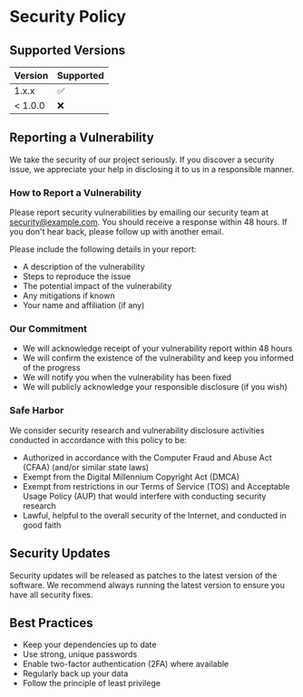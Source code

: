 # Security Policy

## Supported Versions

| Version | Supported          |
| ------- | ------------------ |
| 1.x.x   | :white_check_mark: |
| < 1.0.0 | :x:                |

## Reporting a Vulnerability

We take the security of our project seriously. If you discover a security issue, we appreciate your help in disclosing it to us in a responsible manner.

### How to Report a Vulnerability

Please report security vulnerabilities by emailing our security team at [security@example.com](mailto:security@example.com). You should receive a response within 48 hours. If you don't hear back, please follow up with another email.

Please include the following details in your report:
- A description of the vulnerability
- Steps to reproduce the issue
- The potential impact of the vulnerability
- Any mitigations if known
- Your name and affiliation (if any)

### Our Commitment

- We will acknowledge receipt of your vulnerability report within 48 hours
- We will confirm the existence of the vulnerability and keep you informed of the progress
- We will notify you when the vulnerability has been fixed
- We will publicly acknowledge your responsible disclosure (if you wish)

### Safe Harbor

We consider security research and vulnerability disclosure activities conducted in accordance with this policy to be:
- Authorized in accordance with the Computer Fraud and Abuse Act (CFAA) (and/or similar state laws)
- Exempt from the Digital Millennium Copyright Act (DMCA)
- Exempt from restrictions in our Terms of Service (TOS) and Acceptable Usage Policy (AUP) that would interfere with conducting security research
- Lawful, helpful to the overall security of the Internet, and conducted in good faith

## Security Updates

Security updates will be released as patches to the latest version of the software. We recommend always running the latest version to ensure you have all security fixes.

## Best Practices

- Keep your dependencies up to date
- Use strong, unique passwords
- Enable two-factor authentication (2FA) where available
- Regularly back up your data
- Follow the principle of least privilege
